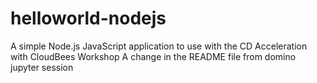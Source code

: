 # helloworld-nodejs
A simple Node.js JavaScript application to use with the CD Acceleration with CloudBees Workshop
A change in the README file from domino jupyter session

